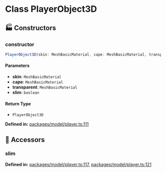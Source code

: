 # Class PlayerObject3D

## 🏭 Constructors

### constructor

```ts
PlayerObject3D(skin: MeshBasicMaterial, cape: MeshBasicMaterial, transparent: MeshBasicMaterial, slim: boolean): PlayerObject3D
```
#### Parameters

- **skin**: `MeshBasicMaterial`
- **cape**: `MeshBasicMaterial`
- **transparent**: `MeshBasicMaterial`
- **slim**: `boolean`
#### Return Type

- `PlayerObject3D`

<p style="font-size: 14px; color: var(--vp-c-text-2)">
<strong>Defined in:</strong> <a href="https://github.com/voxelum/minecraft-launcher-core-node/blob/master/packages/model/player.ts#L111" target="_blank" rel="noreferrer">packages/model/player.ts:111</a>
</p>


## 🔑 Accessors

### slim

<p style="font-size: 14px; color: var(--vp-c-text-2)">
<strong>Defined in:</strong> <a href="https://github.com/voxelum/minecraft-launcher-core-node/blob/master/packages/model/player.ts#L117" target="_blank" rel="noreferrer">packages/model/player.ts:117</a>, <a href="https://github.com/voxelum/minecraft-launcher-core-node/blob/master/packages/model/player.ts#L121" target="_blank" rel="noreferrer">packages/model/player.ts:121</a>
</p>


